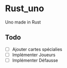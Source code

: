 # Rust_uno
Uno made in Rust

## Todo
- [ ] Ajouter cartes spécialies
- [ ] Implémenter Joueurs
- [ ] Implémenter Défausse
